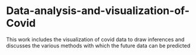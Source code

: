 # Data-analysis-and-visualization-of-Covid
This work includes the visualization of covid data to draw inferences and discusses the various methods with which the future data can be predicted
